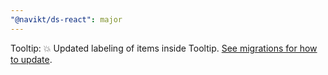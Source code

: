 ```yaml
---
"@navikt/ds-react": major
---
```


Tooltip: :boom: Updated labeling of items inside Tooltip. [See migrations for how to update](https://aksel.nav.no/grunnleggende/kode/migrering#3b5cf05fd100). 
